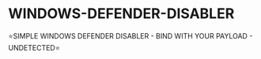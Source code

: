 # WINDOWS-DEFENDER-DISABLER
⭐SIMPLE WINDOWS DEFENDER DISABLER - BIND WITH YOUR PAYLOAD - UNDETECTED⭐
